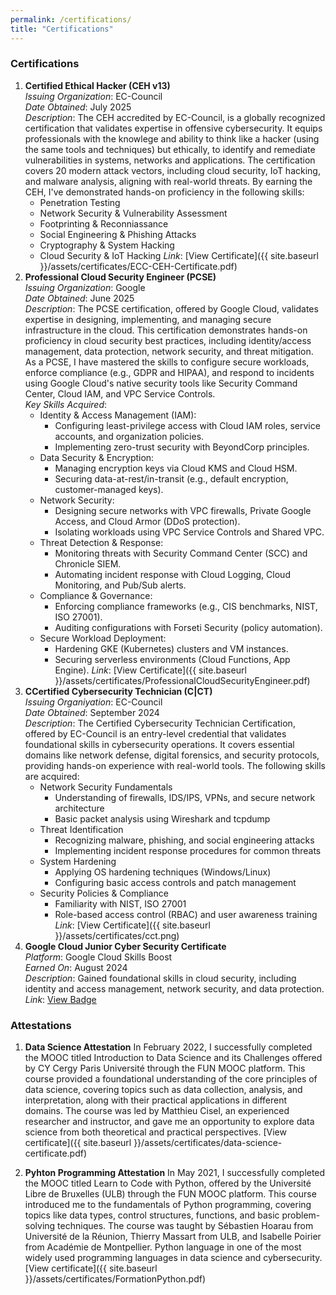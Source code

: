 ```yaml
---
permalink: /certifications/
title: "Certifications"
---
```

### Certifications
1. **Certified Ethical Hacker (CEH v13)**  
   *Issuing Organization*: EC-Council  
   *Date Obtained*: July 2025  
   *Description*: The CEH accredited by EC-Council, is a globally recognized certification that validates expertise in offensive cybersecurity. It equips professionals with the knowlege and ability to think like a hacker (using the same tools and techniques) but ethically, to identify and remediate vulnerabilities in systems, networks and applications. The certification covers 20 modern attack vectors, including cloud security, IoT hacking, and malware analysis, aligning with real-world threats. By earning the CEH, I've demonstrated hands-on proficiency in the following skills:
   - Penetration Testing
   - Network Security & Vulnerability Assessment
   - Footprinting & Reconniassance
   - Social Engineering & Phishing Attacks
   - Cryptography & System Hacking
   - Cloud Security & IoT Hacking
   *Link*: [View Certificate]({{ site.baseurl }}/assets/certificates/ECC-CEH-Certificate.pdf) 
2. **Professional Cloud Security Engineer (PCSE)**  
   *Issuing Organization*: Google  
   *Date Obtained*: June 2025  
   *Description*: The PCSE certification, offered by Google Cloud, validates expertise in designing, implementing, and managing secure infrastructure in the cloud. This certification demonstrates hands-on proficiency in cloud security best practices, including identity/access management, data protection, network security, and threat mitigation. As a PCSE, I have mastered the skills to configure secure workloads, enforce compliance (e.g., GDPR and HIPAA), and respond to incidents using Google Cloud's native security tools like Security Command Center, Cloud IAM, and VPC Service Controls.  
   *Key Skills Acquired*:
   - Identity & Access Management (IAM):
      - Configuring least-privilege access with Cloud IAM roles, service accounts, and organization policies.
      - Implementing zero-trust security with BeyondCorp principles.
   - Data Security & Encryption:
      - Managing encryption keys via Cloud KMS and Cloud HSM.
      - Securing data-at-rest/in-transit (e.g., default encryption, customer-managed keys).
   - Network Security:
      - Designing secure networks with VPC firewalls, Private Google Access, and Cloud Armor (DDoS protection).
      - Isolating workloads using VPC Service Controls and Shared VPC.
   - Threat Detection & Response:
      - Monitoring threats with Security Command Center (SCC) and Chronicle SIEM.
      - Automating incident response with Cloud Logging, Cloud Monitoring, and Pub/Sub alerts.
   - Compliance & Governance:
      - Enforcing compliance frameworks (e.g., CIS benchmarks, NIST, ISO 27001).
      - Auditing configurations with Forseti Security (policy automation).
   - Secure Workload Deployment:
      - Hardening GKE (Kubernetes) clusters and VM instances.
      - Securing serverless environments (Cloud Functions, App Engine).
   *Link*: [View Certificate]({{ site.baseurl }}/assets/certificates/ProfessionalCloudSecurityEngineer.pdf) 
3. **CCertified Cybersecurity Technician (C|CT)**  
   *Issuing Organiyation*: EC-Council  
   *Date Obtained*: September 2024  
   *Description*: The Certified Cybersecurity Technician Certification, offered by EC-Council is an entry-level credential that validates foundational skills in cybersecurity operations. It covers essential domains like network defense, digital forensics, and security protocols, providing hands-on experience with real-world tools. The following skills are acquired:
   - Network Security Fundamentals
      - Understanding of firewalls, IDS/IPS, VPNs, and secure network architecture
      - Basic packet analysis using Wireshark and tcpdump
   - Threat Identification
      - Recognizing malware, phishing, and social engineering attacks
      - Implementing incident response procedures for common threats
   - System Hardening
      - Applying OS hardening techniques (Windows/Linux)
      - Configuring basic access controls and patch management
   - Security Policies & Compliance
      - Familiarity with NIST, ISO 27001
      - Role-based access control (RBAC) and user awareness training  
   *Link*: [View Certificate]({{ site.baseurl }}/assets/certificates/cct.png) 
4. **Google Cloud Junior Cyber Security Certificate**  
   *Platform*:  Google Cloud Skills Boost  
   *Earned On*: August 2024  
   *Description*: Gained foundational skills in cloud security, including identity and access management, network security, and data protection.  
   *Link*: [View Badge](https://www.credly.com/badges/60f6fd27-1b18-464a-9fa4-c9586dfd437b)

### Attestations
1. **Data Science Attestation** 
In February 2022, I successfully completed the MOOC titled Introduction to Data Science and its Challenges offered by CY Cergy Paris Université through the FUN MOOC platform. This course provided a foundational understanding of the core principles of data science, covering topics such as data collection, analysis, and interpretation, along with their practical applications in different domains.
The course was led by Matthieu Cisel, an experienced researcher and instructor, and gave me an opportunity to explore data science from both theoretical and practical perspectives. [View certificate]({{ site.baseurl }}/assets/certificates/data-science-certificate.pdf)

2. **Pyhton Programming Attestation**
In May 2021, I successfully completed the MOOC titled Learn to Code with Python, offered by the Université Libre de Bruxelles (ULB) through the FUN MOOC platform. This course introduced me to the fundamentals of Python programming, covering topics like data types, control structures, functions, and basic problem-solving techniques.
The course was taught by Sébastien Hoarau from Université de la Réunion, Thierry Massart from ULB, and Isabelle Poirier from Académie de Montpellier. Python language in one of the most widely used programming languages in data science and cybersecurity. [View certificate]({{ site.baseurl }}/assets/certificates/FormationPython.pdf)





